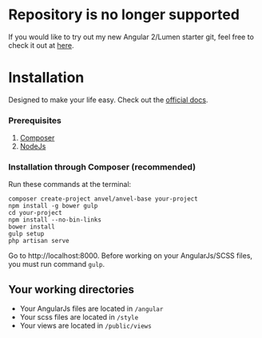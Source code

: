 # Repository is no longer supported

If you would like to try out my new Angular 2/Lumen starter git, feel free to
check it out at [here](https://github.com/jaesung2061/anvel).

# Installation

Designed to make your life easy. Check out the [official docs](http://anvel.io).

### Prerequisites

1. [Composer](//getcomposer.org)
2. [NodeJs](//nodejs.org)

### Installation through Composer (recommended)

Run these commands at the terminal:

```
composer create-project anvel/anvel-base your-project
npm install -g bower gulp
cd your-project
npm install --no-bin-links
bower install
gulp setup
php artisan serve
```

Go to http://localhost:8000. Before working on your AngularJs/SCSS
files, you must run command `gulp`.

## Your working directories

- Your AngularJs files are located in `/angular`
- Your scss files are located in `/style`
- Your views are located in `/public/views`
